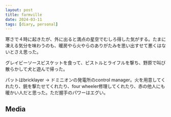 ```yaml
---
layout: post
title: farmville
date: 2024-03-11
tags: [diary, personal]
---
```


寒さで４時に起きたが、外に出ると満点の星空でむしろ得した気がする。たまに凍える気分を味わうのも、暖房やら火やらのありがたみを思い出すせて悪くはないとさえ思った。

グレイビーソースビスケットを食って、ピストルとライフルを撃ち、野原で叫び散らかして犬と遊んで帰った。

パットはbricklayer -> ドミニオンの発電所のcontrol manager。火を用意してくれたり、銃を撃たせてくれたり、four wheeler修理してくれたり、赤の他人にも暖かい人だと思った。ただ握手のパワーはエグい。
## Media

<div style="display: flex; flex-wrap: wrap; gap: 10px;"><img src="https://lh3.googleusercontent.com/lr/AAJ1LKeBp6EhXRbwhOkXyM-5tXI9zQxGm67u0otQzw0D6Zj0iOUf_Pt0nSXBaLjc7uDXB87hHQRtRgRa7tVJBgz6q4rwpseK1G3xwH7Jl1GjrPwlMlTXNzoJSGwJkVglV3o7nSFrdtqzo6wHuitB4_GWwQRjHEiTRGU1zKgu2XhlbdjGeMXCYgGRmBGAarIxMA2wyQoDJ8M2lHD5RYAobH7skIxxm4O0Egoig1VLnh6_8hTJrl4LukJ8apO8uJeuaHQatxw3lphwxqUKwCCexDUBEYZHk07FAXLvWi4RsQh4SuxaXmHJokWbUZVGotsvyxcd0aHW9XM-atAhCnigsL81bYZD29wvZZqLA8aU1C4oG8rpRANwrM2WMYFSk-RTaS66qRVBBIIfacCZvlID4SVqXWVIuk_Z-j9QTC-LR2DHsb8GOEmqXQcV1nf1L6ie7GKff8P3hcQPhV9O_WBpZoXWPRDERPhYRTlnFiSDZxFgED63PT-STcriwC2Qclz90A_iwTulU-Dg7zYHguiiTADQegS7mk5Pzge4OEp4zmObwYUOjlbTJz8Vmo4JxGzDDaspqYx0Zw-50cyF5gP-4vPKyuC2PVIzK41jOw77dMT8R_nmSkPdHeexpVDpwjDq8Q-VmPPLH5yGsYcgleZAJPm4XQycGN7a7BLCBQtOLwUMPpOfOkcQcoeCnOVLEcAeDoAG8SmPiZVhCEpCeRrIC1-TGgmz44L34ZKBVtWr5dfyQCGo35N3Hxp5cKDnNqi3R51DGNY_xomnd0eNolw3Fs2fn_q5eI24zfKZmdl8GX814QfVmb4f9xkBMl-4NT3hMK5Np5D-sfXX8Yrw43nIYjdW7bDTdGVexeRm4c8K2hrpSoThunQDc6rJTBnB3Czi4iZvNLySA_CtffFkFmSDLH0dSMgk3nCeRE4sQDe7mcispU9ClF1XeT6hgIJpfgbiuxec3-M04PgfW7wBxJnpEwAT7WqcgJToDA" alt="" style="max-width: 100%; height: auto;"><br> <img src="https://lh3.googleusercontent.com/lr/AAJ1LKfXZd4IiK9NNf7XiNCC8XdG3wv2JEFVJRJqGPgBkPES4n6tPiG4vCFxIaldkimKJ5SX5e3v-4aQs4Xs3ojHUPxgR8lxwoiLkGf3w001R18ZdF7PtTOrQQSeHUeJWr9vJgmf0Bnjt1waa9fBYPN5RwzoQpoDv6dopJUJSuecT3fVxEBYp2dfxUPDXNuCf4Ez9FV2dxZ0Sk7aAD4p7gBMHUQzzN-wV-Kheu28f00sWjK-1CSUJEp6ePdQij1AKkTfJn5melVrCCLu-JYhgmrsSkKCA6CFipD0ZRK-QvIOMevj2GOpzVj1VI6IUQk-7SBanbTWmgLyz8hm2HHruAnOfmuHL23ut5BErUdxWaAevhyDMtqLlqrVoPIRoNgyu7GsUEFdkWYPN04VAso6dY4al0-hRGQsDKQo_SX2-5qEBJ4a2t-2rS6GBRCGcxYmzoAaB4pN7kphGQxkM4Hek22X7e3-vDl6Dzuymci97LnQ09GK9LtYt6ChilGpmuDpcxidvePb8BjSITkW1HW4wnZhBDNEzikglCl-O9k0a3FL9qXDcLJcw6Ryo5WHeFfZeTsfbhkY_c2Ix-0014rfw4gbfitUUGFpUmg2AK3Jpn7k-DvnGgargDnzCPX1Iw7arg9-DOztr7eK8E5qyTo71U7ZoVhWQMqII2j34E1F0SX3tgsDTYhyLlVgV6qa6Hw2Kzy6GmeA042XaxtNRrbETqFm3MVIbBKG8NLLQa2cdNP3sl42iIr1fEhnZ1V6jf0RiraPmYPAO4v4ekC3La5-V_5t-0EmXl5BGTlsyMr06emRv9vNdUG6p2pCUnfHsyGsk0K18wibjVfX_hNjAzwR_0Mcd5dFaGrW50K85sDeCkUVW-k57N3Lqvzj5t8qC4kSCJFPbAmtCMmXFajgBat1wRv8RUOHTkdDjCBj1GMKsZUR7tDeA8yQwFEMiJavw8ZIXr56Kbe0woVq5yOQfrfhGdHAX0_McMAU4Q" alt="" style="max-width: 100%; height: auto;"><br> <img src="https://lh3.googleusercontent.com/lr/AAJ1LKefnAjGpojYUDRxpe0FHJOksTbKLl_J4N6qNQOPY4qpR9E3F9ugAWFQ1DNOfh-d7jlcihwO5EDtqiXNYyhkARUJGQ1mP85rJ8gdwpwybG9U2TmrtKQVFX2y4BxFZZfWhXKcu2KBA8ecXukF5od4Q1h9kMl2Q3otr_UVIZM5YYvgdm0m3vqEeXu5tCyKiYKFYcHVAnHpYESd9daQbe9enttTjKXqtJfr4tmUXwaQZzFHhd7_pGShNUDCNosXBsa3YWwijolcwmgBc00RCyDgiHt8qT6rOZpjb-z3GPRlakqckTduNw5On1lWMNXNwAGjRsvZsA1q2CVytrmG_-Lnnj0kr-5gMa0DJTZjYS7Iyxuy2fGxfas1Xy3DYawCMd_aXeAC8sFHIidwQMdxS5zJQc1SHzZtxqX9tNAFD6AvreSFV9wZYqjMVatk2bdxMsQzwN7zxkVa1yxbcqZXK7YySMWS4VQe702jv7req7zIHN4DirsIEJ7eux0FkG790EliSNzRKNGT2QpjJkJlsjPW8nrZiWAaO770kEgdywfq3Uuwdb8PP6AvIPCBtW3xepft_Ic50eX-Uj5CFYufK3VL7HQZLYGxhD9laqRCVDHWfPO4yAIknOt8mxfh-AlxRNaeuj5WAO2QIXjrkHzwddpJvjg3rVJ_Iqwf-i6zXOSPNn22q2LSJEGLVP0EbnUgwp5WZs8bIFMdXk7Z31ewAoKtdQr3OrJWYRhPwIzdOR_H0yZz0O7VaWL_8PEbJPuXZiXhzNMxRzdhTSdimhugBlI9ZIXXemyUII5ty3EhKZg4_uTMRNbla4TjFOWwlWjdSeBm4pQ3gRz0dx9EB4divP8MygAoEck5bT7ifeIAuinCrj-NSRqamA5rInXX5jo12rhIbUrdohMOxTQQzY3vqamJxh19Lc3cav7rhY6fP0cUU6PDYgLhMuf9Q02bKrmSDWrHSG4_ZhT6W65GxrtOQp6QQDQYksHvHA" alt="" style="max-width: 100%; height: auto;"><br> <img src="https://lh3.googleusercontent.com/lr/AAJ1LKcXuA-uw-q7x4iSCQ2tvr3IHMyyCVixkeWtYr13NilcMtOphb2DT7ycnHIdDciOZWqfvhxqeYx3sRgVdfRHBf0Ke6MsMZuazeMt9Ukwda8MGjuXKYjZb3Q9H-Od26QuC-TCCw3ixX3uzpMOFFdRS5gqnkirxHdVdWbeyvET1mwkCc2TRIDx37kn132Sjgv-25CBt0kyI-9Lq1LehN5MLJTn7yOtmQKa1Me2LExZj5nUmRiGA0YfmQPkAG3umTVXpTO9IGPR8-K0B6yUGT1U1hRvE6DC2GKssw6D2_SenqYk5hwt-lwqtfIbXLVRc2XpSBKEY8rqaOJIe29U8qt5FVSPBA1NTb0Yp3dJ4A8a4A_h2d7wSCJ8-G4iLZIhl3yDrDEe3Kj99cPUrAzjdk3eJ040f_CTvUk3kqBfgu0a0u6QhoOFqvc7JXF-C8DiDdTL4yyQwvg8mmRTfnWQYk07puZ6jtH00Kxiz7Itf3CeaZqMTQ95vwbCm5C6Jpb-PhQJJPaw8se5JXdxuqZYD_ooaF41pa3lObFIgoEiWGUJOdR1MrWi_156XZCaprF2qaSIr0m_C7XtQ6d5Xy8WFzoYHwDX5I2WMaEwx5VLO0hxMoYO_VyqaxzV71F1_jnOPvYGyuOoYS3QZCMvtC56ranNZEuz5JZtQ2Ja8joAEVTUWxvmYRiMYSoq0qDnAh3z4n6FT5IeH5at7SHSUkB0Q5nm6-VuT7CwWo1MEgYJvkjLU9Ym74F3VO-m3heF5eGhNXfekCd-Qr58yJ3kgv1rxtk756ClXW9YDi9mxlvog9FTHDZRRRd4QKujNL3-LWUn505mMgvSAszVYeikHF0woMjkl-mHW9BT6dIPD9XvF-YBe78WGHbPNTNkhoE42o3slKf_tspQg-uEnGywGwr8gdzm8NcyE0c_yzEDTYtIObaCIgWXlHogBzMmEPPzvPi5uPS6WCMjZix2LQnJ1pRE-e_M9qCCAnkffg" alt="" style="max-width: 100%; height: auto;"><br></div>
